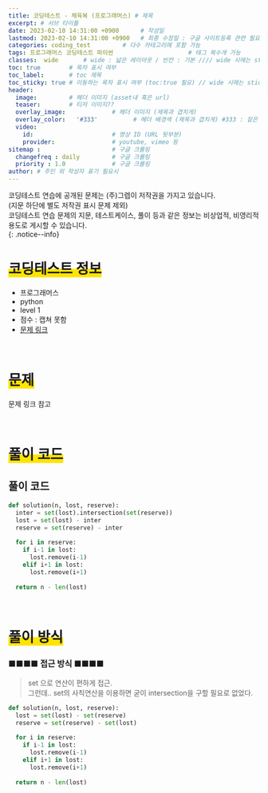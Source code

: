 ```yaml
---
title: 코딩테스트 - 체육복 (프로그래머스) # 제목
excerpt: # 서브 타이틀
date: 2023-02-10 14:31:00 +0900      # 작성일
lastmod: 2023-02-10 14:31:00 +0900   # 최종 수정일 : 구글 사이트등록 관련 필요
categories: coding_test         # 다수 카테고리에 포함 가능
tags: 프로그래머스 코딩테스트 파이썬                     # 태그 복수개 가능
classes:  wide       # wide : 넓은 레이아웃 / 빈칸 : 기본 //// wide 시에는 sticky toc 불가
toc: true        # 목차 표시 여부
toc_label:       # toc 제목
toc_sticky: true # 이동하는 목차 표시 여부 (toc:true 필요) // wide 시에는 sticky toc 불가
header: 
  image:         # 헤더 이미지 (asset내 혹은 url)
  teaser:        # 티저 이미지??
  overlay_image:             # 헤더 이미지 (제목과 겹치게)
  overlay_color:   '#333'          # 헤더 배경색 (제목과 겹치게) #333 : 짙은 회색
  video:
    id:                      # 영상 ID (URL 뒷부분)
    provider:                # youtube, vimeo 등
sitemap :                    # 구글 크롤링
  changefreq : daily         # 구글 크롤링
  priority : 1.0             # 구글 크롤링
author: # 주인 외 작성자 표기 필요시
---
```

<!--postNo: 20230210_002-->

코딩테스트 연습에 공개된 문제는 (주)그렙이 저작권을 가지고 있습니다.  
(지문 하단에 별도 저작권 표시 문제 제외)  
코딩테스트 연습 문제의 지문, 테스트케이스, 풀이 등과 같은 정보는 비상업적, 비영리적 용도로 게시할 수 있습니다.  
{: .notice--info}

# <span style='background:linear-gradient(to top, #FFE400 50%, transparent 50%)'>코딩테스트 정보</span>

- 프로그래머스
- python
- level 1
- 점수 : 캡쳐 못함
- [문제 링크](https://school.programmers.co.kr/learn/courses/30/lessons/42862)

<br>


# <span style='background:linear-gradient(to top, #FFE400 50%, transparent 50%)'>문제</span>

문제 링크 참고

<br>


# <span style='background:linear-gradient(to top, #FFE400 50%, transparent 50%)'>풀이 코드</span>

## 풀이 코드  


```python
def solution(n, lost, reserve):
  inter = set(lost).intersection(set(reserve))
  lost = set(lost) - inter
  reserve = set(reserve) - inter
  
  for i in reserve:
    if i-1 in lost:
      lost.remove(i-1)
    elif i+1 in lost:
      lost.remove(i+1)
  
  return n - len(lost)

```


<br>


# <span style='background:linear-gradient(to top, #FFE400 50%, transparent 50%)'>풀이 방식</span>

### ■■■■ 접근 방식 ■■■■
> set 으로 연산이 편하게 접근.  
> 그런데.. set의 사칙연산을 이용하면 굳이 intersection을 구할 필요로 없었다.  

```python
def solution(n, lost, reserve):
  lost = set(lost) - set(reserve)
  reserve = set(reserve) - set(lost)
  
  for i in reserve:
    if i-1 in lost:
      lost.remove(i-1)
    elif i+1 in lost:
      lost.remove(i+1)
  
  return n - len(lost)

```
